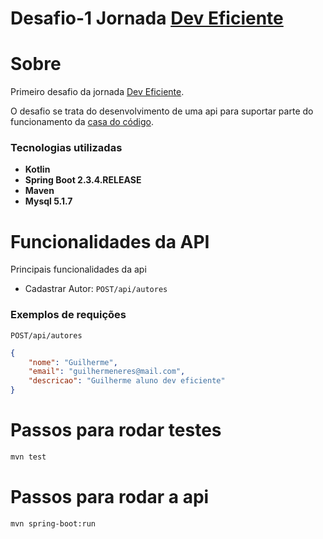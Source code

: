 # Desafio-1 Jornada [Dev Eficiente]("https://deveficiente.com/")

# Sobre 

Primeiro desafio da jornada [Dev Eficiente]("https://deveficiente.com/").

O desafio se trata do desenvolvimento de uma api para suportar parte do funcionamento
da [casa do código]("https://www.casadocodigo.com.br/").


### Tecnologias utilizadas 

* **Kotlin**
* **Spring Boot 2.3.4.RELEASE**
* **Maven**
* **Mysql 5.1.7**

# Funcionalidades da API

Principais funcionalidades da api

* Cadastrar Autor:  `POST/api/autores`

### Exemplos de requições

`POST/api/autores`

```json
{
    "nome": "Guilherme",
    "email": "guilhermeneres@mail.com",
    "descricao": "Guilherme aluno dev eficiente"
}
```

# Passos para rodar testes

```bash
mvn test
```

# Passos para rodar a api

```bash
mvn spring-boot:run
```